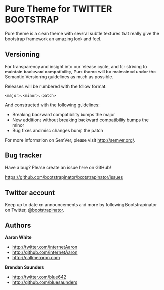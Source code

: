 Pure Theme for TWITTER BOOTSTRAP
=================

Pure theme is a clean theme with several subtle textures that really give the bootstrap framework an amazing look and feel.


Versioning
----------

For transparency and insight into our release cycle, and for striving to maintain backward compatibility, Pure theme will be maintained under the Semantic Versioning guidelines as much as possible.

Releases will be numbered with the follow format:

`<major>.<minor>.<patch>`

And constructed with the following guidelines:

* Breaking backward compatibility bumps the major
* New additions without breaking backward compatibility bumps the minor
* Bug fixes and misc changes bump the patch

For more information on SemVer, please visit http://semver.org/.


Bug tracker
-----------

Have a bug? Please create an issue here on GitHub!

https://github.com/bootstrapinator/bootstrapinator/issues


Twitter account
---------------

Keep up to date on announcements and more by following Bootstrapinator on Twitter, <a href="http://twitter.com/bootstrapinator">@bootstrapinator</a>.



Authors
-------

**Aaron White**

+ http://twitter.com/internetAaron
+ http://github.com/internetAaron
+ http://callmeaaron.com

**Brendan Saunders**

+ http://twitter.com/blue642
+ http://github.com/bluesaunders